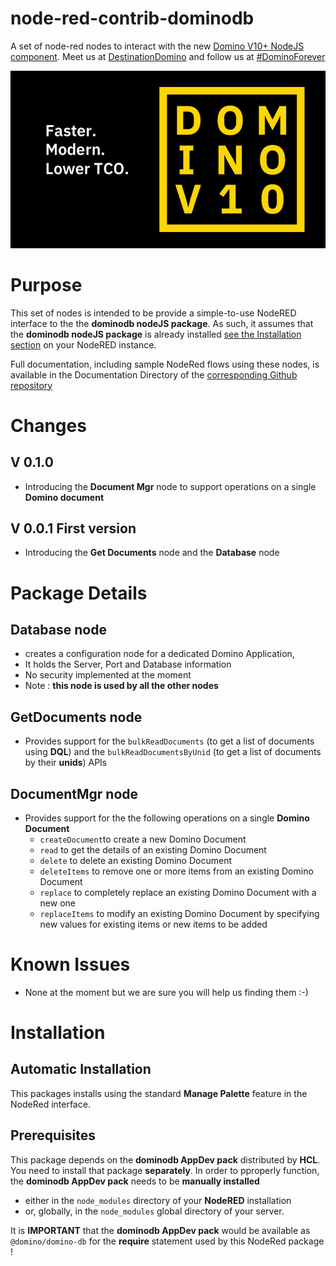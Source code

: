 node-red-contrib-dominodb
=========================

A set of node-red nodes to interact with the new [Domino V10+ NodeJS component](https://www.ibm.com/blogs/collaboration-solutions/2018/10/08/everything-need-know-domino-v10-node-js/).
Meet us at [DestinationDomino](ibm.com/destinationdomino) and follow us at [#DominoForever](https://twitter.com/hashtag/dominoforever)

![Domino10](help/dominoV10-big.jpg)

# **Purpose**
This set of nodes is intended to be provide a simple-to-use NodeRED interface to the the **dominodb nodeJS package**.
As such, it assumes that the  **dominodb nodeJS package** is already installed [see the Installation section](#Installation) on your NodeRED instance. 

Full documentation, including sample NodeRed flows using these nodes, is available in the Documentation Directory of the [corresponding Github repository](https://github.com/stefanopog/node-red-contrib-dominodb/tree/master/docs)

# **Changes**
## V 0.1.0
* Introducing the **Document Mgr** node to support operations on a single **Domino document**
  
## V 0.0.1 First version
* Introducing the **Get Documents** node and the **Database** node

# **Package Details**
## Database node
  * creates a configuration node for a dedicated Domino Application, 
  * It holds the Server, Port and Database information
  * No security implemented at the moment
  * Note : **this node is used by all the other nodes**

## GetDocuments node
  * Provides support for the `bulkReadDocuments` (to get a list of documents using **DQL**) and the `bulkReadDocumentsByUnid` (to get a list of documents by their **unids**) APIs 


## DocumentMgr node
  * Provides support for the the following operations on a single **Domino Document** 
    * `createDocument`to create a new Domino Document
    * `read` to get the details of an existing Domino Document
    * `delete` to delete an existing Domino Document
    * `deleteItems` to remove one or more items from an existing Domino Document
    * `replace` to completely replace an existing Domino Document with a new one
    * `replaceItems` to modify an existing Domino Document by specifying new values for existing items or new items to be added


   
# **Known Issues**
* None at the moment but we are sure you will help us finding them :-) 
  
# **Installation**

## Automatic Installation
This packages installs using the standard **Manage Palette** feature in the NodeRed interface.

## Prerequisites
This package depends on the **dominodb AppDev pack** distributed by **HCL**. You need to install that package **separately**.
In order to pproperly function, the  **dominodb AppDev pack** needs to be **manually installed** 
* either in the `node_modules` directory of your **NodeRED** installation
* or, globally, in the `node_modules` global directory of your server.

It is **IMPORTANT** that the **dominodb AppDev pack** would be available as `@domino/domino-db` for the **require** statement used by this NodeRed package !




